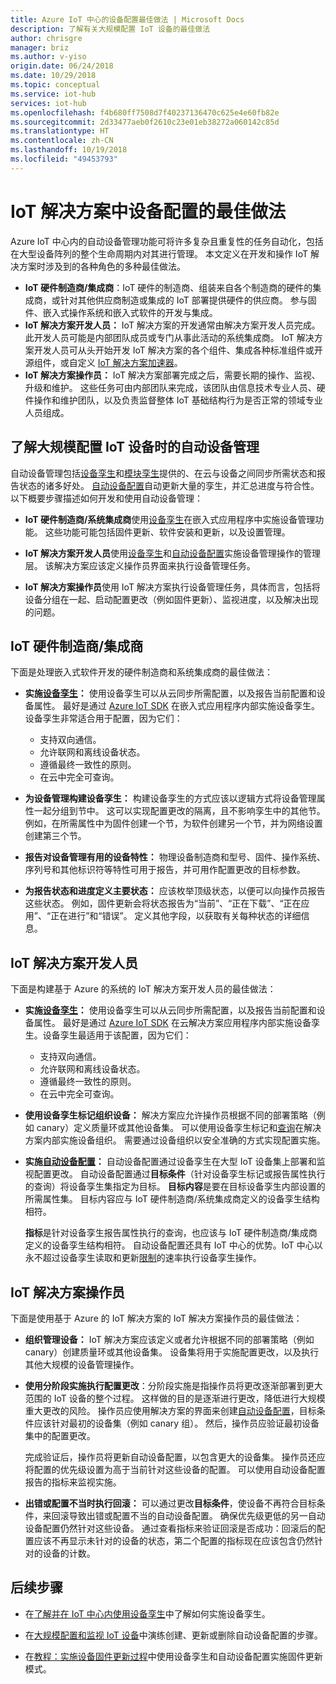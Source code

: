 ```yaml
---
title: Azure IoT 中心的设备配置最佳做法 | Microsoft Docs
description: 了解有关大规模配置 IoT 设备的最佳做法
author: chrisgre
manager: briz
ms.author: v-yiso
origin.date: 06/24/2018
ms.date: 10/29/2018
ms.topic: conceptual
ms.service: iot-hub
services: iot-hub
ms.openlocfilehash: f4b680ff7508d7f40237136470c625e4e60fb82e
ms.sourcegitcommit: 2d33477aeb0f2610c23e01eb38272a060142c85d
ms.translationtype: HT
ms.contentlocale: zh-CN
ms.lasthandoff: 10/19/2018
ms.locfileid: "49453793"
---
```

# <a name="best-practices-for-device-configuration-within-an-iot-solution"></a>IoT 解决方案中设备配置的最佳做法

Azure IoT 中心内的自动设备管理功能可将许多复杂且重复性的任务自动化，包括在大型设备阵列的整个生命周期内对其进行管理。 本文定义在开发和操作 IoT 解决方案时涉及到的各种角色的多种最佳做法。

* **IoT 硬件制造商/集成商**：IoT 硬件的制造商、组装来自各个制造商的硬件的集成商，或针对其他供应商制造或集成的 IoT 部署提供硬件的供应商。 参与固件、嵌入式操作系统和嵌入式软件的开发与集成。
* **IoT 解决方案开发人员：** IoT 解决方案的开发通常由解决方案开发人员完成。 此开发人员可能是内部团队成员或专门从事此活动的系统集成商。 IoT 解决方案开发人员可从头开始开发 IoT 解决方案的各个组件、集成各种标准组件或开源组件，或自定义 [IoT 解决方案加速器][lnk-solution]。
* **IoT 解决方案操作员：** IoT 解决方案部署完成之后，需要长期的操作、监视、升级和维护。 这些任务可由内部团队来完成，该团队由信息技术专业人员、硬件操作和维护团队，以及负责监督整体 IoT 基础结构行为是否正常的领域专业人员组成。

## <a name="understand-automatic-device-management-for-configuring-iot-devices-at-scale"></a>了解大规模配置 IoT 设备时的自动设备管理

自动设备管理包括[设备孪生](iot-hub-devguide-device-twins.md)和[模块孪生](iot-hub-devguide-module-twins.md)提供的、在云与设备之间同步所需状态和报告状态的诸多好处。 [自动设备配置][lnk-auto-device-config]自动更新大量的孪生，并汇总进度与符合性。 以下概要步骤描述如何开发和使用自动设备管理：

* **IoT 硬件制造商/系统集成商**使用[设备孪生](iot-hub-devguide-device-twins.md)在嵌入式应用程序中实施设备管理功能。 这些功能可能包括固件更新、软件安装和更新，以及设置管理。

* **IoT 解决方案开发人员**使用[设备孪生](iot-hub-devguide-device-twins.md)和[自动设备配置](iot-hub-auto-device-config.md)实施设备管理操作的管理层。 该解决方案应该定义操作员界面来执行设备管理任务。

* **IoT 解决方案操作员**使用 IoT 解决方案执行设备管理任务，具体而言，包括将设备分组在一起、启动配置更改（例如固件更新）、监视进度，以及解决出现的问题。

## <a name="iot-hardware-manufacturerintegrator"></a>IoT 硬件制造商/集成商

下面是处理嵌入式软件开发的硬件制造商和系统集成商的最佳做法：

* **实施[设备孪生](iot-hub-devguide-device-twins.md)：** 使用设备孪生可以从云同步所需配置，以及报告当前配置和设备属性。 最好是通过 [Azure IoT SDK](https://github.com/Azure/azure-iot-sdks) 在嵌入式应用程序内部实施设备孪生。 设备孪生非常适合用于配置，因为它们：

    * 支持双向通信。
    * 允许联网和离线设备状态。
    * 遵循最终一致性的原则。
    * 在云中完全可查询。

* **为设备管理构建设备孪生：** 构建设备孪生的方式应该以逻辑方式将设备管理属性一起分组到节中。 这可以实现配置更改的隔离，且不影响孪生中的其他节。 例如，在所需属性中为固件创建一个节，为软件创建另一个节，并为网络设置创建第三个节。 
* **报告对设备管理有用的设备特性：** 物理设备制造商和型号、固件、操作系统、序列号和其他标识符等特性可用于报告，并可用作配置更改的目标参数。
* **为报告状态和进度定义主要状态：** 应该枚举顶级状态，以便可以向操作员报告这些状态。 例如，固件更新会将状态报告为“当前”、“正在下载”、“正在应用”、“正在进行”和“错误”。  定义其他字段，以获取有关每种状态的详细信息。  

## <a name="iot-solution-developer"></a>IoT 解决方案开发人员

下面是构建基于 Azure 的系统的 IoT 解决方案开发人员的最佳做法：

* **实施[设备孪生](iot-hub-devguide-device-twins.md)：** 使用设备孪生可以从云同步所需配置，以及报告当前配置和设备属性。 最好是通过 [Azure IoT SDK](https://github.com/Azure/azure-iot-sdks.) 在云解决方案应用程序内部实施设备孪生。设备孪生最适用于该配置，因为它们：

    * 支持双向通信。
    * 允许联网和离线设备状态。 
    * 遵循最终一致性的原则。
    * 在云中完全可查询。

* **使用设备孪生标记组织设备：** 解决方案应允许操作员根据不同的部署策略（例如 canary）定义质量环或其他设备集。 可以使用设备孪生标记和[查询](iot-hub-devguide-query-language.md)在解决方案内部实施设备组织。 需要通过设备组织以安全准确的方式实现配置实施。

* **实施[自动设备配置](iot-hub-auto-device-config.md)：** 自动设备配置通过设备孪生在大型 IoT 设备集上部署和监视配置更改。 自动设备配置通过**目标条件**（针对设备孪生标记或报告属性执行的查询）将设备孪生集指定为目标。 **目标内容**是要在目标设备孪生内部设置的所需属性集。 目标内容应与 IoT 硬件制造商/系统集成商定义的设备孪生结构相符。 

   **指标**是针对设备孪生报告属性执行的查询，也应该与 IoT 硬件制造商/集成商定义的设备孪生结构相符。 自动设备配置还具有 IoT 中心的优势。IoT 中心以永不超过设备孪生读取和更新[限制](iot-hub-devguide-quotas-throttling.md)的速率执行设备孪生操作。

## <a name="iot-solution-operator"></a>IoT 解决方案操作员

下面是使用基于 Azure 的 IoT 解决方案的 IoT 解决方案操作员的最佳做法：

* **组织管理设备：** IoT 解决方案应该定义或者允许根据不同的部署策略（例如 canary）创建质量环或其他设备集。 设备集将用于实施配置更改，以及执行其他大规模的设备管理操作。

* **使用分阶段实施执行配置更改**：分阶段实施是指操作员将更改逐渐部署到更大范围的 IoT 设备的整个过程。 这样做的目的是逐渐进行更改，降低进行大规模重大更改的风险。  操作员应使用解决方案的界面来创建[自动设备配置](iot-hub-auto-device-config.md)，目标条件应该针对最初的设备集（例如 canary 组）。 然后，操作员应验证最初设备集中的配置更改。 

   完成验证后，操作员将更新自动设备配置，以包含更大的设备集。 操作员还应将配置的优先级设置为高于当前针对这些设备的配置。 可以使用自动设备配置报告的指标来监视实施。 

* **出错或配置不当时执行回滚：** 可以通过更改**目标条件**，使设备不再符合目标条件，来回滚导致出错或配置不当的自动设备配置。 确保优先级更低的另一自动设备配置仍然针对这些设备。 通过查看指标来验证回滚是否成功：回滚后的配置应该不再显示未针对的设备的状态，第二个配置的指标现在应该包含仍然针对的设备的计数。

## <a name="next-steps"></a>后续步骤

* 在[了解并在 IoT 中心内使用设备孪生](iot-hub-devguide-device-twins.md)中了解如何实施设备孪生。

* 在[大规模配置和监视 IoT 设备](iot-hub-auto-device-config.md)中演练创建、更新或删除自动设备配置的步骤。

* 在[教程：实施设备固件更新过程](tutorial-firmware-update.md)中使用设备孪生和自动设备配置实施固件更新模式。 

<!-- Links -->
[lnk-device-twins]: iot-hub-devguide-device-twins.md
[lnk-module-twins]: iot-hub-devguide-module-twins.md
[lnk-auto-device-config]: iot-hub-auto-device-config.md
[lnk-firmware-update]: tutorial-firmware-update.md
[lnk-throttling]: iot-hub-devguide-quotas-throttling.md
[lnk-queries]: iot-hub-devguide-query-language.md
[lnk-dps]: ../iot-dps/how-to-manage-enrollments.md
[lnk-azure-sdk]: https://github.com/Azure/azure-iot-sdks
[lnk-solution]: https://azure.microsoft.com/features/iot-accelerators/